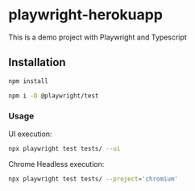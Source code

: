 # playwright-herokuapp

This is a demo project with Playwright and Typescript

## Installation

```bash
npm install
```

```bash
npm i -D @playwright/test
```

### Usage

UI execution:

```bash
npx playwright test tests/ --ui
```

Chrome Headless execution:

```bash
npx playwright test tests/ --project='chromium'
```
